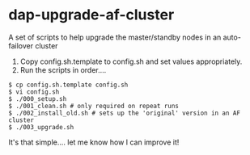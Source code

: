 # dap-upgrade-af-cluster
A set of scripts to help upgrade the master/standby nodes in an auto-failover cluster

1. Copy config.sh.template to config.sh and set values appropriately.
2. Run the scripts in order....
```shell
$ cp config.sh.template config.sh
$ vi config.sh
$ ./000_setup.sh
$ ./001_clean.sh # only required on repeat runs
$ ./002_install_old.sh # sets up the 'original' version in an AF cluster
$ ./003_upgrade.sh
```

It's that simple.... let me know how I can improve it!
